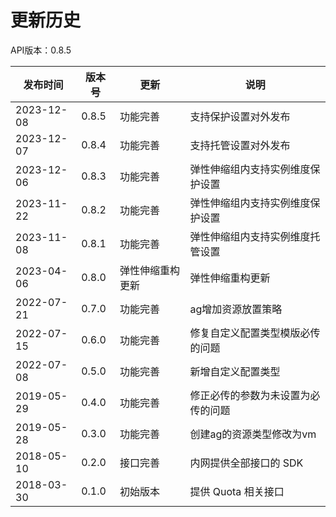 # 更新历史 #
API版本：0.8.5

| 发布时间       | 版本号   | 更新       | 说明                |
|------------|-------|----------|-------------------|
| 2023-12-08 | 0.8.5 | 功能完善 | 支持保护设置对外发布  |
| 2023-12-07 | 0.8.4 | 功能完善 | 支持托管设置对外发布  |
| 2023-12-06 | 0.8.3 | 功能完善 | 弹性伸缩组内支持实例维度保护设置  |
| 2023-11-22 | 0.8.2 | 功能完善 | 弹性伸缩组内支持实例维度保护设置   |
| 2023-11-08 | 0.8.1 | 功能完善 | 弹性伸缩组内支持实例维度托管设置   |
| 2023-04-06 | 0.8.0 | 弹性伸缩重构更新 | 弹性伸缩重构更新            |
| 2022-07-21 | 0.7.0 | 功能完善     | ag增加资源放置策略        |
| 2022-07-15 | 0.6.0 | 功能完善     | 修复自定义配置类型模版必传的问题  |
| 2022-07-08 | 0.5.0 | 功能完善     | 新增自定义配置类型         |
| 2019-05-29 | 0.4.0 | 功能完善     | 修正必传的参数为未设置为必传的问题 |
| 2019-05-28 | 0.3.0 | 功能完善     | 创建ag的资源类型修改为vm    |
| 2018-05-10 | 0.2.0 | 接口完善     | 内网提供全部接口的 SDK     |
| 2018-03-30 | 0.1.0 | 初始版本     | 提供 Quota 相关接口     |
